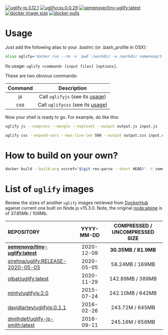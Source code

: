 [![uglify-js:3.12.1](https://img.shields.io/badge/uglifyjs-3.12.1-green.svg)](https://www.npmjs.com/package/uglify-js)
[![uglifycss:0.0.29](https://img.shields.io/badge/uglifycss-0.0.29-green.svg)](https://www.npmjs.com/package/uglifycss)
[![semenovp/tiny-uglify:latest](https://img.shields.io/docker/image-size/semenovp/tiny-uglify/latest)](https://hub.docker.com/r/semenovp/tiny-uglify)
[![docker image size](https://img.shields.io/microbadger/layers/semenovp/tiny-uglify/latest)](https://microbadger.com/images/semenovp/tiny-uglify/)
[![docker pulls](https://img.shields.io/docker/pulls/semenovp/tiny-uglify.svg)](https://hub.docker.com/r/semenovp/tiny-uglify/)

# Usage
Just add the following alias to your .bashrc (or .bash_profile in OSX):

```bash
alias uglify='docker run --rm -v `pwd`:/workdir -w /workdir semenovp/tiny-uglify:latest'
```

Its usage: `uglify <command> [input files] [options]`.

These are two obvious commands:

| Command | Description |
|:-------:|:-----------:|
| js | Call `uglifyjs` (see its [usage](https://www.npmjs.com/package/uglify-js#command-line-usage)) |
| css | Call `uglifycss` (see its [usage](https://www.npmjs.com/package/uglifycss#command-line)) |

Now your shell is ready to go.
For example, do like this:

```bash
uglify js --compress --mangle --toplevel --output output.js input.js

uglify css --expand-vars --max-line-len 500 --output output.css input.css
```

# How to build on your own?
```bash
docker build --build-arg vcsref="$(git rev-parse --short HEAD)" -t semenovp/tiny-uglify:latest .
```

# List of `uglify` images

Review the sizes of another `uglify` images retrieved from [DockerHub](https://hub.docker.com) against current one built on Node.js v15.3.0.
Note, the original [node:alpine](https://hub.docker.com/_/node) is of 37.85Mb / 109Mb.

| REPOSITORY | YYYY-MM-DD | COMPRESSED / UNCOMPRESSED SIZE |
|:-----------|:----------:|:------------------------------:|
| **[semenovp/tiny-uglify:latest](https://hub.docker.com/r/semenovp/tiny-uglify)** | 2020-12-09 | **30.35MB / 81.9MB** |
| [sirehna/uglify:RELEASE-2020-05-05](https://hub.docker.com/r/sirehna/uglify) | 2020-05-05 | 58.24MB / 169MB |
| [olbat/uglify:latest](https://hub.docker.com/r/olbat/uglify) | 2020-11-29 | 142.89MB / 389MB |
| [minty/uglifyjs:2.0](https://hub.docker.com/r/minty/uglifyjs) | 2015-07-24 | 242.10MB / 642MB |
| [davidlartey/uglifyjs:0.1.1](https://hub.docker.com/r/davidlartey/uglifyjs) | 2016-02-26 | 243.72M / 645MB |
| [dmilhdef/uglify-js-smith:latest](https://hub.docker.com/r/dmilhdef/uglify-js-smith) | 2016-09-11 | 245.16M / 656MB |
